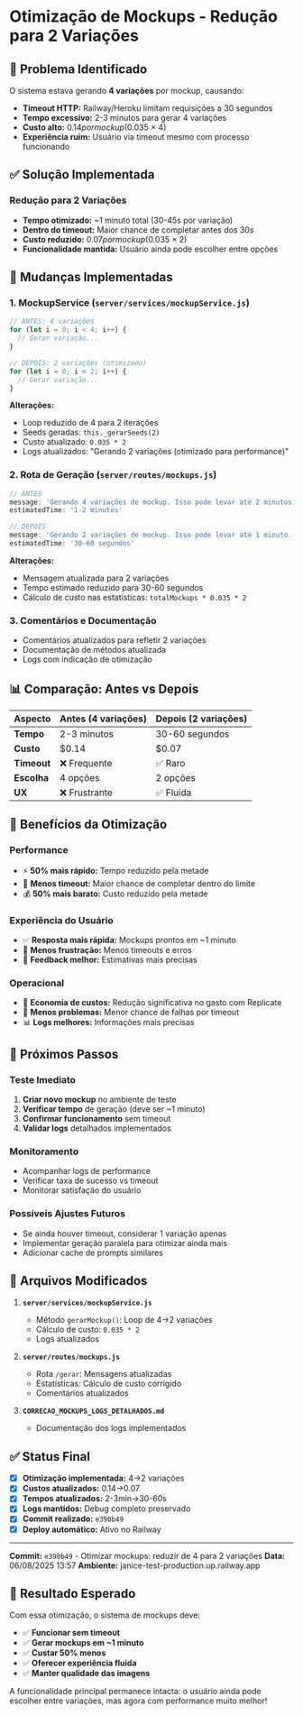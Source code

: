 # Otimização de Mockups - Redução para 2 Variações

## 🚨 Problema Identificado
O sistema estava gerando **4 variações** por mockup, causando:
- **Timeout HTTP:** Railway/Heroku limitam requisições a 30 segundos
- **Tempo excessivo:** 2-3 minutos para gerar 4 variações
- **Custo alto:** $0.14 por mockup ($0.035 × 4)
- **Experiência ruim:** Usuário via timeout mesmo com processo funcionando

## ✅ Solução Implementada

### **Redução para 2 Variações**
- **Tempo otimizado:** ~1 minuto total (30-45s por variação)
- **Dentro do timeout:** Maior chance de completar antes dos 30s
- **Custo reduzido:** $0.07 por mockup ($0.035 × 2)
- **Funcionalidade mantida:** Usuário ainda pode escolher entre opções

## 🔧 Mudanças Implementadas

### 1. **MockupService** (`server/services/mockupService.js`)
```javascript
// ANTES: 4 variações
for (let i = 0; i < 4; i++) {
  // Gerar variação...
}

// DEPOIS: 2 variações (otimizado)
for (let i = 0; i < 2; i++) {
  // Gerar variação...
}
```

**Alterações:**
- Loop reduzido de 4 para 2 iterações
- Seeds geradas: `this._gerarSeeds(2)`
- Custo atualizado: `0.035 * 2`
- Logs atualizados: "Gerando 2 variações (otimizado para performance)"

### 2. **Rota de Geração** (`server/routes/mockups.js`)
```javascript
// ANTES
message: 'Gerando 4 variações de mockup. Isso pode levar até 2 minutos.',
estimatedTime: '1-2 minutos'

// DEPOIS
message: 'Gerando 2 variações de mockup. Isso pode levar até 1 minuto.',
estimatedTime: '30-60 segundos'
```

**Alterações:**
- Mensagem atualizada para 2 variações
- Tempo estimado reduzido para 30-60 segundos
- Cálculo de custo nas estatísticas: `totalMockups * 0.035 * 2`

### 3. **Comentários e Documentação**
- Comentários atualizados para refletir 2 variações
- Documentação de métodos atualizada
- Logs com indicação de otimização

## 📊 Comparação: Antes vs Depois

| Aspecto | Antes (4 variações) | Depois (2 variações) |
|---------|--------------------|--------------------|
| **Tempo** | 2-3 minutos | 30-60 segundos |
| **Custo** | $0.14 | $0.07 |
| **Timeout** | ❌ Frequente | ✅ Raro |
| **Escolha** | 4 opções | 2 opções |
| **UX** | ❌ Frustrante | ✅ Fluida |

## 🎯 Benefícios da Otimização

### **Performance**
- ⚡ **50% mais rápido:** Tempo reduzido pela metade
- 🚀 **Menos timeout:** Maior chance de completar dentro do limite
- 💰 **50% mais barato:** Custo reduzido pela metade

### **Experiência do Usuário**
- ✅ **Resposta mais rápida:** Mockups prontos em ~1 minuto
- 🎯 **Menos frustração:** Menos timeouts e erros
- 🔄 **Feedback melhor:** Estimativas mais precisas

### **Operacional**
- 💸 **Economia de custos:** Redução significativa no gasto com Replicate
- 🔧 **Menos problemas:** Menor chance de falhas por timeout
- 📊 **Logs melhores:** Informações mais precisas

## 🚀 Próximos Passos

### **Teste Imediato**
1. **Criar novo mockup** no ambiente de teste
2. **Verificar tempo** de geração (deve ser ~1 minuto)
3. **Confirmar funcionamento** sem timeout
4. **Validar logs** detalhados implementados

### **Monitoramento**
- Acompanhar logs de performance
- Verificar taxa de sucesso vs timeout
- Monitorar satisfação do usuário

### **Possíveis Ajustes Futuros**
- Se ainda houver timeout, considerar 1 variação apenas
- Implementar geração paralela para otimizar ainda mais
- Adicionar cache de prompts similares

## 📝 Arquivos Modificados

1. **`server/services/mockupService.js`**
   - Método `gerarMockup()`: Loop de 4→2 variações
   - Cálculo de custo: `0.035 * 2`
   - Logs atualizados

2. **`server/routes/mockups.js`**
   - Rota `/gerar`: Mensagens atualizadas
   - Estatísticas: Cálculo de custo corrigido
   - Comentários atualizados

3. **`CORRECAO_MOCKUPS_LOGS_DETALHADOS.md`**
   - Documentação dos logs implementados

## ✅ Status Final

- [x] **Otimização implementada:** 4→2 variações
- [x] **Custos atualizados:** $0.14→$0.07
- [x] **Tempos atualizados:** 2-3min→30-60s
- [x] **Logs mantidos:** Debug completo preservado
- [x] **Commit realizado:** `e390b49`
- [x] **Deploy automático:** Ativo no Railway

---

**Commit:** `e390b49` - Otimizar mockups: reduzir de 4 para 2 variações
**Data:** 06/08/2025 13:57
**Ambiente:** janice-test-production.up.railway.app

## 🎉 Resultado Esperado

Com essa otimização, o sistema de mockups deve:
- ✅ **Funcionar sem timeout**
- ✅ **Gerar mockups em ~1 minuto**
- ✅ **Custar 50% menos**
- ✅ **Oferecer experiência fluida**
- ✅ **Manter qualidade das imagens**

A funcionalidade principal permanece intacta: o usuário ainda pode escolher entre variações, mas agora com performance muito melhor!
